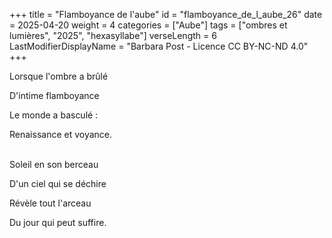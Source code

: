 +++
title = "Flamboyance de l'aube"
id = "flamboyance_de_l_aube_26"
date = 2025-04-20
weight = 4
categories = ["Aube"]
tags = ["ombres et lumières", "2025", "hexasyllabe"]
verseLength = 6
LastModifierDisplayName = "Barbara Post - Licence CC BY-NC-ND 4.0"
+++

Lorsque l'ombre a brûlé

D'intime flamboyance

Le monde a basculé :

Renaissance et voyance.

 \
Soleil en son berceau

D'un ciel qui se déchire

Révèle tout l'arceau

Du jour qui peut suffire.
